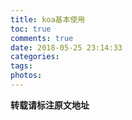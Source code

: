 ```yaml
---
title: koa基本使用
toc: true
comments: true
date: 2018-05-25 23:14:33
categories:
tags:
photos:
---
```


<!--more-->



**转载请标注原文地址**

